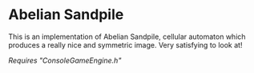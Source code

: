 # Abelian Sandpile

This is an implementation of Abelian Sandpile, cellular automaton which produces a really nice and symmetric image. Very satisfying to look at!

*Requires "ConsoleGameEngine.h"*